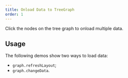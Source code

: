 ```yaml
---
title: Onload Data to TreeGraph
order: 1
---
```


Click the nodes on the tree graph to onload multiple data.

## Usage

The following demos show two ways to load data:

- `graph.refreshLayout`;
- `graph.changeData`.
